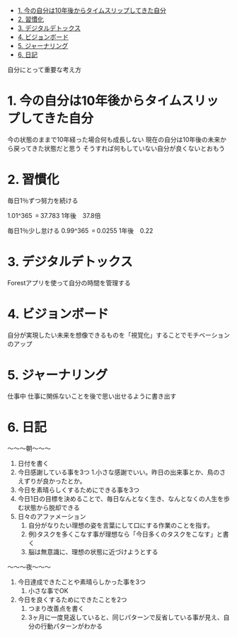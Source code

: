 - [1. 今の自分は10年後からタイムスリップしてきた自分](#1-今の自分は10年後からタイムスリップしてきた自分)
- [2. 習慣化](#2-習慣化)
- [3. デジタルデトックス](#3-デジタルデトックス)
- [4. ビジョンボード](#4-ビジョンボード)
- [5. ジャーナリング](#5-ジャーナリング)
- [6. 日記](#6-日記)

自分にとって重要な考え方

# 1. 今の自分は10年後からタイムスリップしてきた自分
今の状態のままで10年経った場合何も成長しない
現在の自分は10年後の未来から戻ってきた状態だと思う
そうすれば何もしていない自分が良くないとおもう


# 2. 習慣化
毎日1％ずつ努力を続ける

1.01^365 ‎ = 37.783
1年後　37.8倍

毎日1％少し怠ける
0.99^365 ‎ = 0.0255
1年後　0.22

# 3. デジタルデトックス
Forestアプリを使って自分の時間を管理する


# 4. ビジョンボード
自分が実現したい未来を想像できるものを「視覚化」することでモチベーションのアップ

# 5. ジャーナリング
仕事中
仕事に関係ないことを後で思い出せるように書き出す

# 6. 日記
〜〜〜朝〜〜〜
1. 日付を書く
1. 今日感謝している事を3つ
	1.小さな感謝でいい。昨日の出来事とか、鳥のさえずりが良かったとか。
1. 今日を素晴らしくするためにできる事を3つ
1. 今日1日の目標を決めることで、毎日なんとなく生き、なんとなくの人生を歩む状態から脱却できる
1. 日々のアファメーション
	1. 自分がなりたい理想の姿を言葉にして口にする作業のことを指す。
	1. 例)タスクを多くこなす事が理想なら「今日多くのタスクをこなす」と書く
	1. 脳は無意識に、理想の状態に近づけようとする

〜〜〜夜〜〜〜

1. 今日達成できたことや素晴らしかった事を3つ
	1. 小さな事でOK
1. 今日を良くするためにできたことを2つ
	1. つまり改善点を書く
	1. 3ヶ月に一度見返していると、同じパターンで反省している事が見え、自分の行動パターンがわかる
